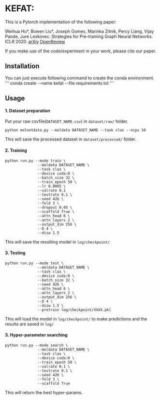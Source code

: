 # KEFAT: 

This is a Pytorch implementation of the following paper: 

Weihua Hu*, Bowen Liu*, Joseph Gomes, Marinka Zitnik, Percy Liang, Vijay Pande, Jure Leskovec. Strategies for Pre-training Graph Neural Networks. ICLR 2020.
[arXiv](https://arxiv.org/abs/1905.12265) [OpenReview](https://openreview.net/forum?id=HJlWWJSFDH) 

If you make use of the code/experiment in your work, please cite our paper.

## Installation
You can just execute following command to create the conda environment.
'''
conda create --name kefat --file requirements.txt
'''

## Usage

#### 1. Dataset preparation
Put your raw csvfile(`DATASET_NAME.csv`) in `dataset/raw/` folder.
```
python molnetdata.py --moldata DATASET_NAME --task clas --ncpu 10
```
This will save the processed dataset in `dataset/processed/` folder.

#### 2. Training
```
python run.py --mode train \
               --moldata DATASET_NAME \
               --task clas \
               --device cuda:0 \
               --batch_size 32 \
               --train_epoch 50 \
               --lr 0.0005 \
               --valrate 0.1 
               --testrate 0.1 \
               --seed 426 \
               --fold 3 \
               --dropout 0.05 \
               --scaffold True \
               --attn_head 6 \
               --attn_layers 2 \
               --output_dim 256 \
               --D 4 \
               --disw 1.5 
```
This will save the resulting model in `log/checkpoint/`

#### 3. Testing
```
python run.py --mode test \
               --moldata DATASET_NAME \
               --task clas \
               --device cuda:0 \
               --batch_size 32 \
               --seed 426 \
               --attn_head 6 \
               --attn_layers 2 \
               --output_dim 256 \
               --D 4 \
               --disw 1.5 \
               --pretrain log/checkpoint/XXXX.pkl
```
This will load the model in `log/checkpoint/` to make predictions and the results are saved in `log/`

#### 3. Hyper-parameter searching
```
python run.py --mode search \
               --moldata DATASET_NAME \
               --task clas \
               --device cuda:0 \
               --train_epoch 50 \
               --valrate 0.1 \
               --testrate 0.1 \
               --seed 426 \
               --fold 3 \
               --scaffold True 
```
This will return the best hyper-params.
